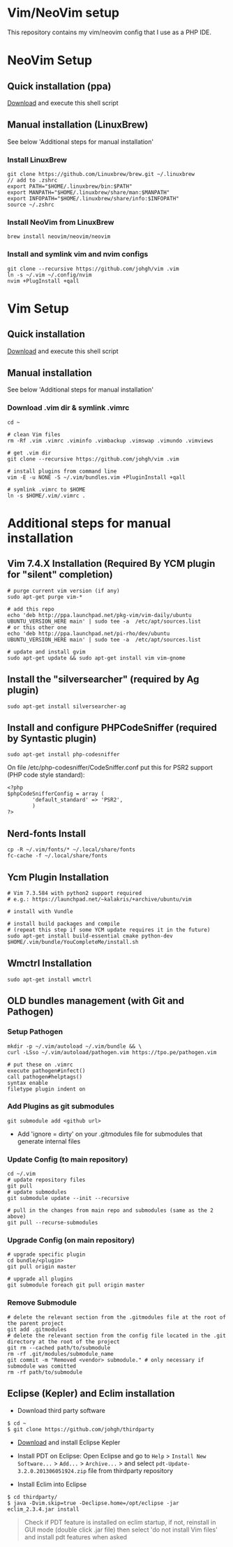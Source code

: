 # Vim/NeoVim setup
This repository contains my vim/neovim config that I use as a PHP IDE.

# NeoVim Setup

## Quick installation (ppa)

[Download](https://raw.githubusercontent.com/johgh/scripts/master/nvim_setup.sh) and execute this shell script


## Manual installation (LinuxBrew)

See below 'Additional steps for manual installation'

### Install LinuxBrew
```
git clone https://github.com/Linuxbrew/brew.git ~/.linuxbrew
// add to .zshrc
export PATH="$HOME/.linuxbrew/bin:$PATH"
export MANPATH="$HOME/.linuxbrew/share/man:$MANPATH"
export INFOPATH="$HOME/.linuxbrew/share/info:$INFOPATH"
source ~/.zshrc
```

### Install NeoVim from LinuxBrew
```
brew install neovim/neovim/neovim
```

### Install and symlink vim and nvim configs
```
git clone --recursive https://github.com/johgh/vim .vim
ln -s ~/.vim ~/.config/nvim
nvim +PlugInstall +qall
```

# Vim Setup

## Quick installation

[Download](https://raw.githubusercontent.com/johgh/scripts/master/vim_setup.sh) and execute this shell script

## Manual installation

See below 'Additional steps for manual installation'

### Download .vim dir & symlink .vimrc
```
cd ~

# clean Vim files
rm -Rf .vim .vimrc .viminfo .vimbackup .vimswap .vimundo .vimviews

# get .vim dir
git clone --recursive https://github.com/johgh/vim .vim

# install plugins from command line
vim -E -u NONE -S ~/.vim/bundles.vim +PluginInstall +qall

# symlink .vimrc to $HOME
ln -s $HOME/.vim/.vimrc .
```

# Additional steps for manual installation

## Vim 7.4.X Installation (Required By YCM plugin for "silent" completion)
```
# purge current vim version (if any)
sudo apt-get purge vim-*

# add this repo
echo 'deb http://ppa.launchpad.net/pkg-vim/vim-daily/ubuntu UBUNTU_VERSION_HERE main' | sudo tee -a  /etc/apt/sources.list
# or this other one
echo 'deb http://ppa.launchpad.net/pi-rho/dev/ubuntu UBUNTU_VERSION_HERE main' | sudo tee -a  /etc/apt/sources.list

# update and install gvim
sudo apt-get update && sudo apt-get install vim vim-gnome
```

## Install the "silversearcher" (required by Ag plugin)
```
sudo apt-get install silversearcher-ag
```

## Install and configure PHPCodeSniffer (required by Syntastic plugin)
```
sudo apt-get install php-codesniffer
```

On file /etc/php-codesniffer/CodeSniffer.conf put this for PSR2 support (PHP code style standard):
```
<?php
$phpCodeSnifferConfig = array (
        'default_standard' => 'PSR2',
        )
?>
```

## Nerd-fonts Install
```
cp -R ~/.vim/fonts/* ~/.local/share/fonts
fc-cache -f ~/.local/share/fonts
```

## Ycm Plugin Installation
```
# Vim 7.3.584 with python2 support required
# e.g.: https://launchpad.net/~kalakris/+archive/ubuntu/vim

# install with Vundle

# install build packages and compile
# (repeat this step if some YCM update requires it in the future)
sudo apt-get install build-essential cmake python-dev
$HOME/.vim/bundle/YouCompleteMe/install.sh
```
## Wmctrl Installation
```
sudo apt-get install wmctrl
```

## OLD bundles management (with Git and Pathogen)

### Setup Pathogen
```
mkdir -p ~/.vim/autoload ~/.vim/bundle && \
curl -LSso ~/.vim/autoload/pathogen.vim https://tpo.pe/pathogen.vim

# put these on .vimrc
execute pathogen#infect()
call pathogen#helptags()
syntax enable
filetype plugin indent on
```

### Add Plugins as git submodules
```
git submodule add <github url>
```
* Add 'ignore = dirty' on your .gitmodules file for submodules that generate internal files
 

### Update Config (to main repository)
```
cd ~/.vim
# update repository files
git pull
# update submodules
git submodule update --init --recursive

# pull in the changes from main repo and submodules (same as the 2 above)
git pull --recurse-submodules
```

### Upgrade Config (on main repository)
```
# upgrade specific plugin
cd bundle/<plugin>
git pull origin master

# upgrade all plugins
git submodule foreach git pull origin master
```

### Remove Submodule
```
# delete the relevant section from the .gitmodules file at the root of the parent project
git add .gitmodules
# delete the relevant section from the config file located in the .git directory at the root of the project
git rm --cached path/to/submodule
rm -rf .git/modules/submodule_name
git commit -m "Removed <vendor> submodule." # only necessary if submodule was comitted
rm -rf path/to/submodule
```

## Eclipse (Kepler) and Eclim installation
- Download third party software
```
$ cd ~
$ git clone https://github.com/johgh/thirdparty
```

- [Download](http://eclipse.org/downloads/packages/eclipse-standard-432/keplersr2) and install Eclipse Kepler

- Install PDT on Eclipse: Open Eclipse and go to `Help` > `Install New Software...` > `Add...` > `Archive...` >
and select `pdt-Update-3.2.0.201306051924.zip` file from thirdparty repository

- Install Eclim into Eclipse
```
$ cd thirdparty/
$ java -Dvim.skip=true -Declipse.home=/opt/eclipse -jar eclim_2.3.4.jar install
```
> Check if PDT feature is installed on eclim startup, if not, reinstall in GUI mode (double click .jar file) then select 'do not install Vim files' and install pdt features when asked
